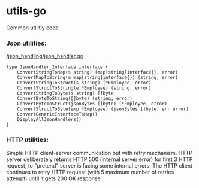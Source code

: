 # utils-go
Common utilitiy code

### Json utilities:
[/json_handling/json_handler.go](https://github.com/azam-akram/utils-go/blob/main/json_handling/json_handler.go)
```
type JsonHandler_Interface interface {
	ConvertStringToMap(s string) (map[string]interface{}, error)
	ConvertMapToString(m map[string]interface{}) (string, error)
	ConvertStringToStruct(s string) (*Employee, error)
	ConvertStructToString(e *Employee) (string, error)
	ConvertStringToByte(s string) []byte
	ConvertByteToString([]byte) (string, error)
	ConvertByteToStruct(jsonBytes []byte) (*Employee, error)
	ConvertStructToByte(emp *Employee) (jsonBytes []byte, err error)
	ConvertGenericInterfaceToMap()
	DisplayAllJsonHandlers()
}
```

### HTTP utilities:
Simple HTTP client-server communication but with retry mechanism. HTTP server deliberately returns HTTP 500 (internal server error) for first 3 HTTP request, to "pretend" server is facing some internal errors. The HTTP client continues to retry HTTP request (with 5 maximum number of retries attempt) until it gets 200 OK response.